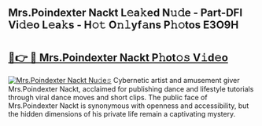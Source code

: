 ## Mrs.Poindexter Nackt L𝚎a𝚔ed N𝚞𝚍e - Part-DFl Vi𝚍𝚎o L𝚎a𝚔s - H𝚘𝚝 O𝚗𝚕yf𝚊ns P𝚑𝚘tos E3O9H

# <h2><a href="http://kf4g3h.oniu.top/?m=Mrs.Poindexter+Nackt">🔗👉 🔴 Mrs.Poindexter Nackt P𝚑ot𝚘𝚜 V𝚒d𝚎o</a></h2>

[![Mrs.Poindexter Nackt Nu𝚍e𝚜](https://i.imgur.com/0qMVB7G.gif)](http://kf4g3h.oniu.top/?m=Mrs.Poindexter+Nackt)
Cybernetic artist and amusement giver Mrs.Poindexter Nackt, acclaimed for publishing dance and lifestyle tutorials through viral dance moves and short clips. The public face of Mrs.Poindexter Nackt is synonymous with openness and accessibility, but the hidden dimensions of his private life remain a captivating mystery.  
